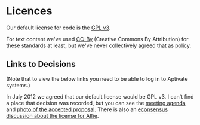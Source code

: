 Licences
========

Our default license for code is the [GPL v3](https://www.gnu.org/licenses/gpl-3.0.html).

For text content we've used [CC-By](https://creativecommons.org/licenses/by/3.0/) (Creative Commons By Attribution) for these standards at least, but we've never collectively agreed that as policy.

Links to Decisions
------------------

(Note that to view the below links you need to be able to log in to Aptivate systems.)

In July 2012 we agreed that our default license would be GPL v3.  I can't find a place that decision was recorded, but you can see the [meeting agenda](https://wiki.aptivate.org/Wiki.jsp?page=MonthlyMeetingMinutes.7thJuly2011) and [photo of the accepted proposal](https://wiki.aptivate.org/attach/MonthlyMeetingMinutes.7thJuly2011/License.jpg).  There is also an [econsensus discussion about the license for Alfie](https://econsensus.org/item/detail/341/).
